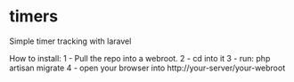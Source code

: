 timers
======

Simple timer tracking with laravel

How to install:
1 - Pull the repo into a webroot.
2 - cd into it
3 - run: php artisan migrate
4 - open your browser into http://your-server/your-webroot
